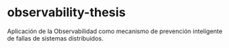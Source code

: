 # observability-thesis
Aplicación de la Observabilidad como mecanismo de prevención inteligente de fallas de sistemas distribuidos.
